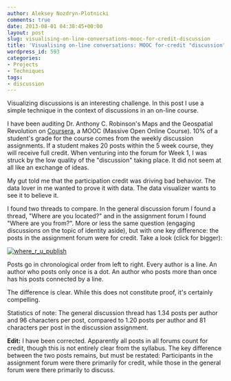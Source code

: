 ```yaml
---
author: Aleksey Nozdryn-Plotnicki
comments: true
date: 2013-08-01 04:38:45+00:00
layout: post
slug: visualising-on-line-conversations-mooc-for-credit-discussion
title: 'Visualising on-line conversations: MOOC for-credit "discussion"'
wordpress_id: 593
categories:
- Projects
- Techniques
tags:
- discussion
---
```


Visualizing discussions is an interesting challenge. In this post I use a simple technique in the context of discussions in an on-line course.

I have been auditing Dr. Anthony C. Robinson's Maps and the Geospatial Revolution on [Coursera](https://www.coursera.org/), a MOOC (Massive Open Online Course). 10% of a student's grade for the course comes from the weekly discussion assignments. If a student makes 20 posts within the 5 week course, they will receive full credit. When venturing into the forum for Week 1, I was struck by the low quality of the "discussion" taking place. It did not seem at all like an exchange of ideas.

My gut told me that the participation credit was driving bad behavior. The data lover in me wanted to prove it with data. The data visualizer wants to see it to believe it.

I found two threads to compare. In the general discussion forum I found a thread, "Where are you located?" and in the assignment forum I found "Where are you from?". More or less the same question (engaging discussions on the topic of identity aside), but with one key difference: the posts in the assignment forum were for credit. Take a look (click for bigger):

[![where_r_u_publish](http://alekseynp.github.io/wp-content/uploads/2013/08/where_r_u_publish1-1024x144.png)](http://alekseynp.github.io/wp-content/uploads/2013/08/where_r_u_publish1.png)

Posts go in chronological order from left to right. Every author is a line. An author who posts only once is a dot. An author who posts more than once has his posts connected by a line.

The difference is clear. While this does not constitute proof, it's certainly compelling.

Statistics of note: The general discussion thread has 1.34 posts per author and 96 characters per post, compared to 1.20 posts per author and 81 characters per post in the discussion assignment.

**Edit:** I have been corrected. Apparently all posts in all forums count for credit, though this is not entirely clear from the syllabus. The key difference between the two posts remains, but must be restated: Participants in the assignment forum were there primarily for credit, while those in the general forum were there primarily to discuss.
